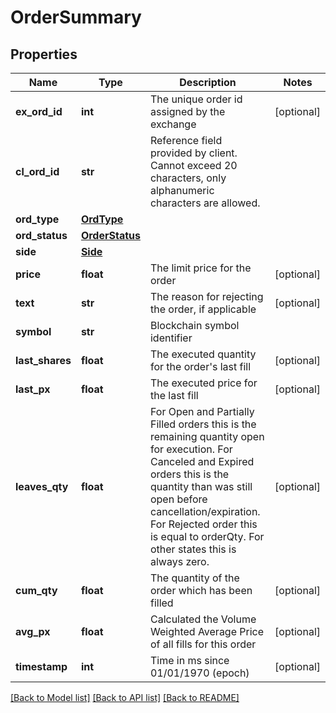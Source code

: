 # OrderSummary

## Properties
Name | Type | Description | Notes
------------ | ------------- | ------------- | -------------
**ex_ord_id** | **int** | The unique order id assigned by the exchange | [optional] 
**cl_ord_id** | **str** | Reference field provided by client. Cannot exceed 20 characters, only alphanumeric characters are allowed. | 
**ord_type** | [**OrdType**](OrdType.md) |  | 
**ord_status** | [**OrderStatus**](OrderStatus.md) |  | 
**side** | [**Side**](Side.md) |  | 
**price** | **float** | The limit price for the order | [optional] 
**text** | **str** | The reason for rejecting the order, if applicable | [optional] 
**symbol** | **str** | Blockchain symbol identifier | 
**last_shares** | **float** | The executed quantity for the order&#39;s last fill | [optional] 
**last_px** | **float** | The executed price for the last fill | [optional] 
**leaves_qty** | **float** | For Open and Partially Filled orders this is the remaining quantity open for execution. For Canceled and Expired orders this is the quantity than was still open before cancellation/expiration. For Rejected order this is equal to orderQty. For other states this is always zero. | [optional] 
**cum_qty** | **float** | The quantity of the order which has been filled | [optional] 
**avg_px** | **float** | Calculated the Volume Weighted Average Price of all fills for this order | [optional] 
**timestamp** | **int** | Time in ms since 01/01/1970 (epoch) | [optional] 

[[Back to Model list]](../README.md#documentation-for-models) [[Back to API list]](../README.md#documentation-for-api-endpoints) [[Back to README]](../README.md)


